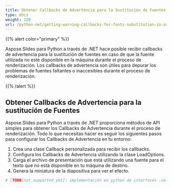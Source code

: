 ```yaml
---
title: Obtener Callbacks de Advertencia para la Sustitución de Fuentes en Aspose.Slides
type: docs
weight: 120
url: /python-net/getting-warning-callbacks-for-fonts-substitution-in-aspose-slides/
---
```


{{% alert color="primary" %}} 

Aspose.Slides para Python a través de .NET hace posible recibir callbacks de advertencia para la sustitución de fuentes en caso de que la fuente utilizada no esté disponible en la máquina durante el proceso de renderización. Los callbacks de advertencia son útiles para depurar los problemas de fuentes faltantes o inaccesibles durante el proceso de renderización.

{{% /alert %}} 
## **Obtener Callbacks de Advertencia para la sustitución de Fuentes**
Aspose.Slides para Python a través de .NET proporciona métodos de API simples para obtener los Callbacks de Advertencia durante el proceso de renderización. Todo lo que necesitas hacer es seguir los siguientes pasos para configurar los Callbacks de Advertencia en tu entorno:

1. Crea una clase Callback personalizada para recibir los callbacks.
1. Configura los Callbacks de Advertencia utilizando la clase LoadOptions.
1. Carga el archivo de presentación que está utilizando una fuente para el texto que no está disponible en tu máquina de destino.
1. Genera la miniatura de la diapositiva para ver el efecto.

```py
# [TODO[not_supported_yet]: implementación en python de interfaces .net]
```